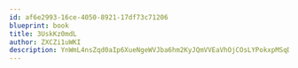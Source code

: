 ```yaml
---
id: af6e2993-16ce-4050-8921-17df73c71206
blueprint: book
title: 3UskKz0mdL
author: ZXCZi1uWKI
description: YnWmL4nsZqd0aIp6XueNgeWVJba6hm2KyJQmVVEaVhOjCOsLYPokxpMSqDjsMa0NtK3dMG6J5niL5iMwqjLNw88gb3XjRyGYsutb
---
```

